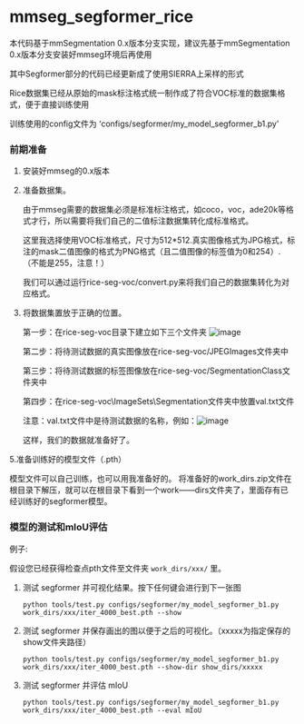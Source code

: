 # mmseg_segformer_rice

本代码基于mmSegmentation 0.x版本分支实现，建议先基于mmSegmentation 0.x版本分支安装好mmseg环境后再使用

其中Segformer部分的代码已经更新成了使用SIERRA上采样的形式

Rice数据集已经从原始的mask标注格式统一制作成了符合VOC标准的数据集格式，便于直接训练使用

训练使用的config文件为 ‘configs/segformer/my_model_segformer_b1.py’

### 前期准备

1. 安装好mmseg的0.x版本
   
2. 准备数据集。
   
   由于mmseg需要的数据集必须是标准标注格式，如coco，voc，ade20k等格式才行，所以需要将我们自己的二值标注数据集转化成标准格式。
 
   这里我选择使用VOC标准格式，尺寸为512*512.真实图像格式为JPG格式，标注的mask二值图像的格式为PNG格式（且二值图像的标签值为0和254）.（不能是255，注意！）
   
   我们可以通过运行rice-seg-voc/convert.py来将我们自己的数据集转化为对应格式。
   
4. 将数据集置放于正确的位置。
   
   第一步：在rice-seg-voc目录下建立如下三个文件夹
   ![image](https://github.com/RRedamancy/mmseg_segformer_rice/assets/100562008/fe408431-7c8e-46ea-91bf-5125633a91f8)

   第二步：将待测试数据的真实图像放在rice-seg-voc/JPEGImages文件夹中

   第三步：将待测试数据的标签图像放在rice-seg-voc/SegmentationClass文件夹中

   第四步：在rice-seg-voc\ImageSets\Segmentation文件夹中放置val.txt文件

   注意：val.txt文件中是待测试数据的名称，例如：![image](https://github.com/RRedamancy/mmseg_segformer_rice/assets/100562008/8ed8a288-c59a-4508-814d-6053c954dcea)

   这样，我们的数据就准备好了。

5.准备训练好的模型文件（.pth）

   模型文件可以自己训练，也可以用我准备好的。
   将准备好的work_dirs.zip文件在根目录下解压，就可以在根目录下看到一个work——dirs文件夹了，里面存有已经训练好的segformer模型。
   
### 模型的测试和mIoU评估
例子:

假设您已经获得检查点pth文件至文件夹 `work_dirs/xxx/` 里。

1. 测试 segformer 并可视化结果。按下任何键会进行到下一张图

   ```shell
   python tools/test.py configs/segformer/my_model_segformer_b1.py work_dirs/xxx/iter_4000_best.pth --show
   ```

2. 测试 segformer 并保存画出的图以便于之后的可视化。（xxxxx为指定保存的show文件夹路径）

   ```shell
   python tools/test.py configs/segformer/my_model_segformer_b1.py work_dirs/xxx/iter_4000_best.pth --show-dir show_dirs/xxxxx
   ```

1. 测试 segformer 并评估 mIoU

   ```shell
   python tools/test.py configs/segformer/my_model_segformer_b1.py work_dirs/xxx/iter_4000_best.pth --eval mIoU
   ```



